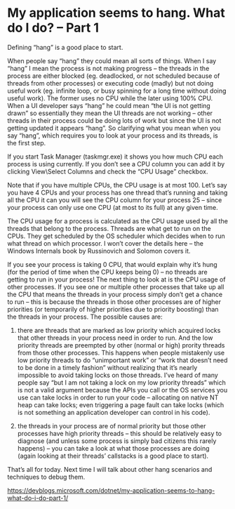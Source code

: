 <h1>My application seems to hang. What do I do? – Part 1</h1>

Defining “hang” is a good place to start.

When people say “hang” they could mean all sorts of things. When I say “hang” I mean the process is not making progress – the threads in the process are either blocked (eg. deadlocked, or not scheduled because of threads from other processes) or executing code (madly) but not doing useful work (eg. infinite loop, or busy spinning for a long time without doing useful work). The former uses no CPU while the later using 100% CPU. When a UI developer says “hang” he could mean “the UI is not getting drawn” so essentially they mean the UI threads are not working – other threads in their process could be doing lots of work but since the UI is not getting updated it appears “hang”. So clarifying what you mean when you say “hang”, which requires you to look at your process and its threads, is the first step.

 

If you start Task Manager (taskmgr.exe) it shows you how much CPU each process is using currently. If you don’t see a CPU column you can add it by clicking View\Select Columns and check the “CPU Usage” checkbox.

 

Note that if you have multiple CPUs, the CPU usage is at most 100. Let’s say you have 4 CPUs and your process has one thread that’s running and taking all the CPU it can you will see the CPU column for your process 25 – since your process can only use one CPU (at most to its full) at any given time.

 

The CPU usage for a process is calculated as the CPU usage used by all the threads that belong to the process. Threads are what get to run on the CPUs. They get scheduled by the OS scheduler which decides when to run what thread on which processor. I won’t cover the details here – the Windows Internals book by Russinovich and Solomon covers it.

 

If you see your process is taking 0 CPU, that would explain why it’s hung (for the period of time when the CPU keeps being 0) – no threads are getting to run in your process! The next thing to look at is the CPU usage of other processes. If you see one or multiple other processes that take up all the CPU that means the threads in your process simply don’t get a chance to run – this is because the threads in those other processes are of higher priorities (or temporarily of higher priorities due to priority boosting) than the threads in your process. The possible causes are:

 

1) there are threads that are marked as low priority which acquired locks that other threads in your process need in order to run. And the low priority threads are preempted by other (normal or high) prority threads from those other processes. This happens when people mistakenly use low priority threads to do “unimportant work” or “work that doesn’t need to be done in a timely fashion” without realizing that it’s nearly impossible to avoid taking locks on those threads. I’ve heard of many people say “but I am not taking a lock on my low priority threads” which is not a valid argument because the APIs you call or the OS services you use can take locks in order to run your code – allocating on native NT heap can take locks; even triggering a page fault can take locks (which is not something an application developer can control in his code).

 

2) the threads in your process are of normal priority but those other processes have high priority threads – this should be relatively easy to diagnose (and unless some process is simply bad citizens this rarely happens) – you can take a look at what those processes are doing (again looking at their threads’ callstacks is a good place to start).

 

That’s all for today. Next time I will talk about other hang scenarios and techniques to debug them.

https://devblogs.microsoft.com/dotnet/my-application-seems-to-hang-what-do-i-do-part-1/